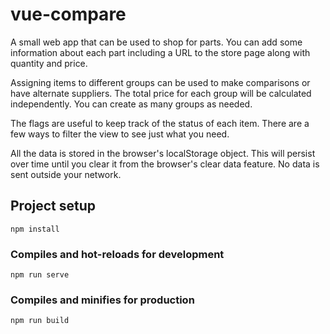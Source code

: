 # vue-compare

A small web app that can be used to shop for parts. You can add some information about each part including a URL to the store page along with quantity and price. 

Assigning items to different groups can be used to make comparisons or have alternate suppliers. The total price for each group will be calculated independently. You can create as many groups as needed.

The flags are useful to keep track of the status of each item. There are a few ways to filter the view to see just what you need.

All the data is stored in the browser's localStorage object. This will persist over time until you clear it from the browser's clear data feature. No data is sent outside your network.

## Project setup
```
npm install
```

### Compiles and hot-reloads for development
```
npm run serve
```

### Compiles and minifies for production
```
npm run build
```
